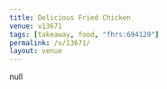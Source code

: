 ```yaml
---
title: Delicious Fried Chicken
venue: v13671
tags: [takeaway, food, "fhrs:694129"]
permalink: /v/13671/
layout: venue
---
```

null